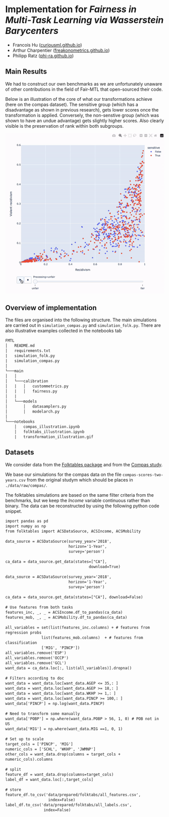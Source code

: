 # Implementation for _Fairness in Multi-Task Learning via Wasserstein Barycenters_

- Francois Hu ([curiousml.github.io](https://curiousml.github.io/))
- Arthur Charpentier ([freakonometrics.github.io](https://freakonometrics.github.io/))
- Philipp Ratz ([phi-ra.github.io](https://phi-ra.github.io/))

## Main Results

We had to construct our own benchmarks as we are unfortunately unaware of other contributions in the field of Fair-MTL that open-sourced their code. 

Below is an illustration of the core of what our transformations achieve (here on the compas dataset). The sensitive group (which has a disadvantage as shown in previous research), gets lower scores once the transformation is applied. Conversely, the non-senstive group (which was shown to have an undue advantage) gets slightly higher scores. Also clearly visible is the preservation of rank within both subgroups.

![](notebooks/transformation_illustration.gif)

## Overview of implementation

The files are organised into the following structure. The main simulations are carried out in `simulation_compas.py` and `simulation_folk.py`. There are also illustrative examples collected in the notebooks tab

```
FMTL
│   README.md
│   requirements.txt
|   simulation_folk.py
|   simulation_compas.py    
│
└───main
│   │
│   └───calibration
│   |   │   custommetrics.py
│   |   │   fairness.py
│   |      
│   └───models
│       │   datasamplers.py
│       │   modelarch.py
│   
└───notebooks
    │   compas_illustration.ipynb
    │   folktabs_illustration.ipynb
    |   transformation_illustration.gif
```

## Datasets

We consider data from the [Folktables package](https://github.com/socialfoundations/folktables) and from the [Compas study](https://github.com/propublica/compas-analysis). 

We base our simulations for the compas data on the file `compas-scores-two-years.csv` from the original studym which should be places in `./data/raw/compas/`.

The folktables simulations are based on the same filter criteria from the benchmarks, but we keep the _Income_ variable continuous rather than binary. The data can be reconstructed by using the following python code snippet.

```
import pandas as pd
import numpy as np
from folktables import ACSDataSource, ACSIncome, ACSMobility

data_source = ACSDataSource(survey_year='2018',
                            horizon='1-Year',
                            survey='person')
                            
ca_data = data_source.get_data(states=["CA"],
									 download=True)
									 
data_source = ACSDataSource(survey_year='2018',
                            horizon='1-Year',
                            survey='person')

ca_data = data_source.get_data(states=["CA"], download=False)

# Use features from both tasks
features_inc, _, _ = ACSIncome.df_to_pandas(ca_data)
features_mob, _, _ = ACSMobility.df_to_pandas(ca_data)

all_variables = set(list(features_inc.columns) + # features from regression probs
                list(features_mob.columns)  + # features from classification
                ['MIG', 'PINCP'])
all_variables.remove('ESP')
all_variables.remove('OCCP')
all_variables.remove('GCL')
want_data = ca_data.loc[:, list(all_variables)].dropna()

# Filters according to doc
want_data = want_data.loc[want_data.AGEP <= 35,: ]
want_data = want_data.loc[want_data.AGEP >= 18,: ]
want_data = want_data.loc[want_data.WKHP >= 1,: ]
want_data = want_data.loc[want_data.PINCP >= 100,: ]
want_data['PINCP'] = np.log(want_data.PINCP)

# Need to transform some manually
want_data['POBP'] = np.where(want_data.POBP > 56, 1, 0) # POB not in US
want_data['MIG'] = np.where(want_data.MIG ==1, 0, 1)

# Set up to scale
target_cols = ['PINCP', 'MIG']
numeric_cols = ['SCHL', 'WKHP', 'JWMNP']
other_cols = want_data.drop(columns = target_cols + numeric_cols).columns

# split
feature_df = want_data.drop(columns=target_cols)
label_df = want_data.loc[:,target_cols]

# store
feature_df.to_csv('data/prepared/folktabs/all_features.csv', 
                   index=False)
label_df.to_csv('data/prepared/folktabs/all_labels.csv', 
                 index=False)

```

